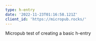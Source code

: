 ```yaml
---
type: h-entry
date: '2022-11-23T01:16:58.121Z'
client_id: 'https://micropub.rocks/'
---
```

Micropub test of creating a basic h-entry
